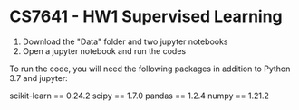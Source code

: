 # CS7641 - HW1 Supervised Learning 

1. Download the "Data" folder and two jupyter notebooks
2. Open a jupyter notebook and run the codes

To run the code, you will need the following packages in addition to Python 3.7 and jupyter: 

scikit-learn      ==            0.24.2
scipy              ==           1.7.0
pandas              ==          1.2.4
numpy                ==         1.21.2

